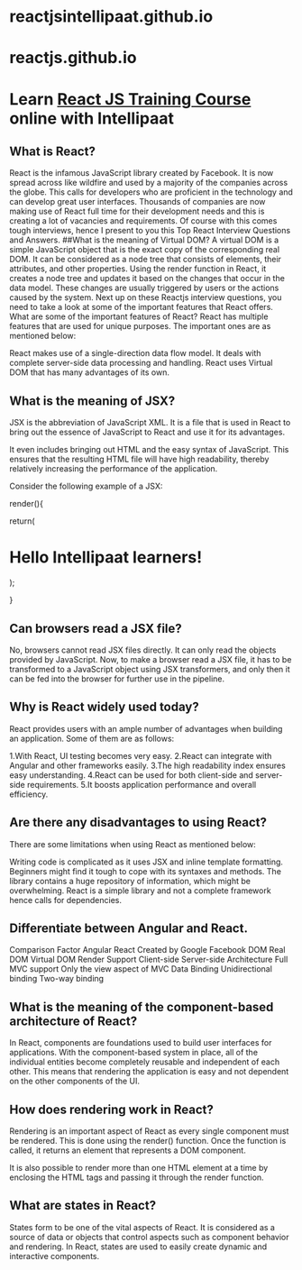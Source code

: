 # reactjsintellipaat.github.io

# reactjs.github.io
# Learn [React JS Training Course](https://intellipaat.com/react-js-certification-training-course/) online with Intellipaat
## What is React?
React is the infamous JavaScript library created by Facebook. It is now spread across like wildfire and used by a majority of the companies across the globe. This calls for developers who are proficient in the technology and can develop great user interfaces. Thousands of companies are now making use of React full time for their development needs and this is creating a lot of vacancies and requirements. Of course with this comes tough interviews, hence I present to you this Top React Interview Questions and Answers.
##What is the meaning of Virtual DOM?
A virtual DOM is a simple JavaScript object that is the exact copy of the corresponding real DOM. It can be considered as a node tree that consists of elements, their attributes, and other properties. Using the render function in React, it creates a node tree and updates it based on the changes that occur in the data model. These changes are usually triggered by users or the actions caused by the system.
Next up on these Reactjs interview questions, you need to take a look at some of the important features that React offers.
What are some of the important features of React?
React has multiple features that are used for unique purposes. The important ones are as mentioned below:

React makes use of a single-direction data flow model.
It deals with complete server-side data processing and handling.
React uses Virtual DOM that has many advantages of its own.
## What is the meaning of JSX?
JSX is the abbreviation of JavaScript XML. It is a file that is used in React to bring out the essence of JavaScript to React and use it for its advantages.

It even includes bringing out HTML and the easy syntax of JavaScript. This ensures that the resulting HTML file will have high readability, thereby relatively increasing the performance of the application.

Consider the following example of a JSX:

render(){

return(

<div>

<h1> Hello Intellipaat learners!</h1>

</div>

);

}
## Can browsers read a JSX file?
No, browsers cannot read JSX files directly. It can only read the objects provided by JavaScript. Now, to make a browser read a JSX file, it has to be transformed to a JavaScript object using JSX transformers, and only then it can be fed into the browser for further use in the pipeline.

## Why is React widely used today?
React provides users with an ample number of advantages when building an application. Some of them are as follows:

1.With React, UI testing becomes very easy.
2.React can integrate with Angular and other frameworks easily.
3.The high readability index ensures easy understanding.
4.React can be used for both client-side and server-side requirements.
5.It boosts application performance and overall efficiency.
## Are there any disadvantages to using React?
There are some limitations when using React as mentioned below:

Writing code is complicated as it uses JSX and inline template formatting.
Beginners might find it tough to cope with its syntaxes and methods.
The library contains a huge repository of information, which might be overwhelming.
React is a simple library and not a complete framework hence calls for dependencies.
## Differentiate between Angular and React.
Comparison Factor	Angular	React
Created by	Google	Facebook
DOM	Real DOM	Virtual DOM
Render Support	Client-side	Server-side
Architecture	Full MVC support	Only the view aspect of MVC
Data Binding	Unidirectional binding	Two-way binding
## What is the meaning of the component-based architecture of React?
In React, components are foundations used to build user interfaces for applications. With the component-based system in place, all of the individual entities become completely reusable and independent of each other. This means that rendering the application is easy and not dependent on the other components of the UI.

## How does rendering work in React?
Rendering is an important aspect of React as every single component must be rendered. This is done using the render() function. Once the function is called, it returns an element that represents a DOM component.

It is also possible to render more than one HTML element at a time by enclosing the HTML tags and passing it through the render function.

## What are states in React?
States form to be one of the vital aspects of React. It is considered as a source of data or objects that control aspects such as component behavior and rendering. In React, states are used to easily create dynamic and interactive components.
